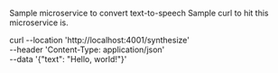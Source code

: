 Sample microservice to convert text-to-speech 
Sample curl to hit this microservice is.

curl --location 'http://localhost:4001/synthesize' \
--header 'Content-Type: application/json' \
--data '{"text": "Hello, world!"}'